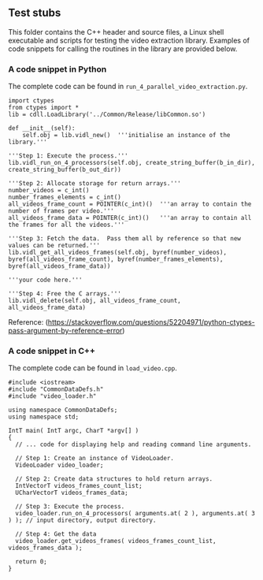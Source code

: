## Test stubs

This folder contains the C++ header and source files, a Linux shell executable and scripts for testing the video extraction library.  Examples of code snippets for calling the routines in the library are provided below.

### A code snippet in Python
The complete code can be found in ```run_4_parallel_video_extraction.py```.

```
import ctypes  
from ctypes import *  
lib = cdll.LoadLibrary('../Common/Release/libCommon.so')  

def __init__(self):  
    self.obj = lib.vidl_new()  '''initialise an instance of the library.'''

'''Step 1: Execute the process.'''
lib.vidl_run_on_4_processors(self.obj, create_string_buffer(b_in_dir), create_string_buffer(b_out_dir))  

'''Step 2: Allocate storage for return arrays.'''
number_videos = c_int()
number_frames_elements = c_int()
all_videos_frame_count = POINTER(c_int)()  '''an array to contain the number of frames per video.'''
all_videos_frame_data = POINTER(c_int)()   '''an array to contain all the frames for all the videos.'''

'''Step 3: Fetch the data.  Pass them all by reference so that new values can be returned.'''
lib.vidl_get_all_videos_frames(self.obj, byref(number_videos), byref(all_videos_frame_count), byref(number_frames_elements), byref(all_videos_frame_data))

'''your code here.'''

'''Step 4: Free the C arrays.'''
lib.vidl_delete(self.obj, all_videos_frame_count, all_videos_frame_data)
```  
Reference: (https://stackoverflow.com/questions/52204971/python-ctypes-pass-argument-by-reference-error)

### A code snippet in C++  
The complete code can be found in `load_video.cpp`.  
```
#include <iostream>
#include "CommonDataDefs.h"
#include "video_loader.h"

using namespace CommonDataDefs;
using namespace std;

IntT main( IntT argc, CharT *argv[] )
{
  // ... code for displaying help and reading command line arguments.
  
  // Step 1: Create an instance of VideoLoader.
  VideoLoader video_loader;
  
  // Step 2: Create data structures to hold return arrays.
  IntVectorT videos_frames_count_list;
  UCharVectorT videos_frames_data;
  
  // Step 3: Execute the process.
  video_loader.run_on_4_processors( arguments.at( 2 ), arguments.at( 3 ) ); // input directory, output directory.
  
  // Step 4: Get the data
  video_loader.get_videos_frames( videos_frames_count_list, videos_frames_data );
  
  return 0;
}
```
